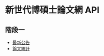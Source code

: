 # 新世代博碩士論文網 API

## 階段一
- [最新公告](https://editor-next.swagger.io/?url=https://raw.githubusercontent.com/chouhsiang/thesis-swagger/main/stage1/announcements.yaml)
- [論文統計](https://editor-next.swagger.io/?url=https://raw.githubusercontent.com/chouhsiang/thesis-swagger/main/stage1/statistics.yaml)